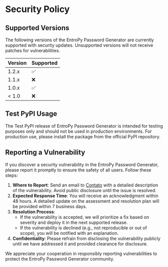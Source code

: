 # Security Policy

## Supported Versions

The following versions of the EntroPy Password Generator are currently supported with security updates. Unsupported versions will not receive patches for vulnerabilities.

| Version | Supported          |
|---------|--------------------|
| 1.2.x   | :white_check_mark: |
| 1.1.x   | :x:                |
| 1.0.x   | :white_check_mark: |
| < 1.0   | :x:                |

## Test PyPI Usage
The Test PyPI release of EntroPy Password Generator is intended for testing purposes only and should not be used in production environments. For production use, please install the package from the official PyPI repository.

## Reporting a Vulnerability

If you discover a security vulnerability in the EntroPy Password Generator, please report it promptly to ensure the safety of all users. Follow these steps:

1. **Where to Report**: Send an email to [Contato](mailto:dean-grumbly-plop@duck.com) with a detailed description of the vulnerability. Avoid public disclosure until the issue is resolved.
2. **Expected Response Time**: You will receive an acknowledgment within 48 hours. A detailed update on the assessment and resolution plan will be provided within 7 business days.
3. **Resolution Process**: 
   - If the vulnerability is accepted, we will prioritize a fix based on severity and deploy it in the next supported release.
   - If the vulnerability is declined (e.g., not reproducible or out of scope), you will be notified with an explanation.
4. **Confidentiality**: Please refrain from disclosing the vulnerability publicly until we have addressed it and provided clearance for disclosure.

We appreciate your cooperation in responsibly reporting vulnerabilities to protect the EntroPy Password Generator community.
